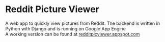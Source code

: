 Reddit Picture Viewer
===============

A web app to quickly view pictures from Reddit. The backend is written in Python with Django
and is running on Google App Engine<br/>
A working version can be found at <a href=http://redditpicviewer.appspot.com>redditpicviewer.appspot.com</a>
